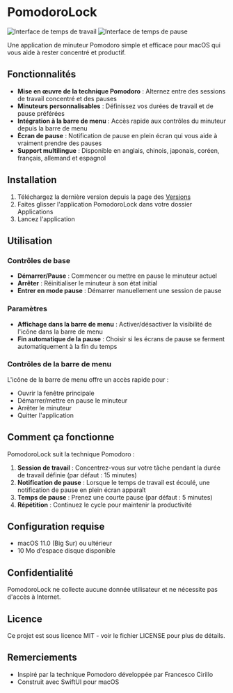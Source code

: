 # PomodoroLock

![Interface de temps de travail](path/to/work_time_interface.png)
![Interface de temps de pause](path/to/break_time_interface.png)

Une application de minuteur Pomodoro simple et efficace pour macOS qui vous aide à rester concentré et productif.

## Fonctionnalités

- **Mise en œuvre de la technique Pomodoro** : Alternez entre des sessions de travail concentré et des pauses
- **Minuteurs personnalisables** : Définissez vos durées de travail et de pause préférées
- **Intégration à la barre de menu** : Accès rapide aux contrôles du minuteur depuis la barre de menu
- **Écran de pause** : Notification de pause en plein écran qui vous aide à vraiment prendre des pauses
- **Support multilingue** : Disponible en anglais, chinois, japonais, coréen, français, allemand et espagnol

## Installation

1. Téléchargez la dernière version depuis la page des [Versions](https://github.com/yourusername/PomodoroLock/releases)
2. Faites glisser l'application PomodoroLock dans votre dossier Applications
3. Lancez l'application

## Utilisation

### Contrôles de base

- **Démarrer/Pause** : Commencer ou mettre en pause le minuteur actuel
- **Arrêter** : Réinitialiser le minuteur à son état initial
- **Entrer en mode pause** : Démarrer manuellement une session de pause

### Paramètres

- **Affichage dans la barre de menu** : Activer/désactiver la visibilité de l'icône dans la barre de menu
- **Fin automatique de la pause** : Choisir si les écrans de pause se ferment automatiquement à la fin du temps

### Contrôles de la barre de menu

L'icône de la barre de menu offre un accès rapide pour :
- Ouvrir la fenêtre principale
- Démarrer/mettre en pause le minuteur
- Arrêter le minuteur
- Quitter l'application

## Comment ça fonctionne

PomodoroLock suit la technique Pomodoro :

1. **Session de travail** : Concentrez-vous sur votre tâche pendant la durée de travail définie (par défaut : 15 minutes)
2. **Notification de pause** : Lorsque le temps de travail est écoulé, une notification de pause en plein écran apparaît
3. **Temps de pause** : Prenez une courte pause (par défaut : 5 minutes)
4. **Répétition** : Continuez le cycle pour maintenir la productivité

## Configuration requise

- macOS 11.0 (Big Sur) ou ultérieur
- 10 Mo d'espace disque disponible

## Confidentialité

PomodoroLock ne collecte aucune donnée utilisateur et ne nécessite pas d'accès à Internet.

## Licence

Ce projet est sous licence MIT - voir le fichier LICENSE pour plus de détails.

## Remerciements

- Inspiré par la technique Pomodoro développée par Francesco Cirillo
- Construit avec SwiftUI pour macOS